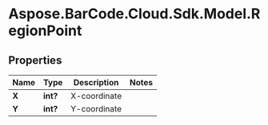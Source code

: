 # Aspose.BarCode.Cloud.Sdk.Model.RegionPoint

## Properties

Name | Type | Description | Notes
---- | ---- | ----------- | -----
**X** | **int?** | X-coordinate |
**Y** | **int?** | Y-coordinate |

